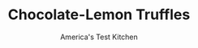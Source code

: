---
layout: ../../layouts/MarkdownPostLayout.astro
title: Chocolate-Lemon Truffles
author: America's Test Kitchen
pubDate: 2023-03-15
description: "Chocolate truffles are gone in a flash, but creating them can take all afternoon. We sought a faster, easier way."
image_url: https://res.cloudinary.com/hksqkdlah/image/upload/ar_1:1,c_fill,dpr_2.0,f_auto,fl_lossy.progressive.strip_profile,g_faces:auto,q_auto:low,w_344/22496_sfs-5-easy-truffles-lemon-8
tags: ["Desserts or Baked Goods","Chocolate"]
calories: 1579
protein: 
carbohydrates: 7
fats: 
fiber: 
ingredients: ["1/4 cup (3/4 ounce), unsweetened cocoa powder","1 tablespoon, confectioners' sugar","8 ounces, bittersweet chocolate, chopped fine","1/2 cup, heavy cream","1 teaspoon, grated lemon zest","Pinch, salt"]
serves: 24
time: "30 minutes, plus 1¾ hours chilling"
instructions: ["Sift cocoa and sugar through fine-mesh strainer into pie plate. Microwave chocolate, cream, lemon zest, and salt in bowl at 50 percent power, stirring occasionally with rubber spatula, until melted, about 1 minute. Stir truffle mixture until fully combined; transfer to 8-inch square baking dish and refrigerate until set, about 45 minutes.","Using heaping teaspoon measure, scoop truffle mixture into 24 portions, transfer to large plate, and refrigerate until firm, about 30 minutes. Roll each truffle between your hands to form uniform balls (balls needn’t be perfect).","Transfer truffles to cocoa mixture and roll to evenly coat. Lightly shake truffles in your hand over pie plate to remove excess coating; transfer to platter. Refrigerate for 30 minutes. Let sit at room temperature for 10 minutes before serving."]
nutrition: ["51 mg Potassium","22 mg Phosphorus","7 mg Calcium","15 mg Magnesium","9 mg Sodium","4 g Fat","1 g Monounsaturated","6 mg Cholesterol","2 g Saturated","1 µg Folate (food)","5 g Sugars","3 g Water","7 g Carbs","1 µg Folate equivalent (total)","20 µg Vitamin A","65 kcal Energy","5 g Sugars, added","1579 calories"]
notes: "Wear gloves when forming the truffles to keep your hands clean.&nbsp;"
---